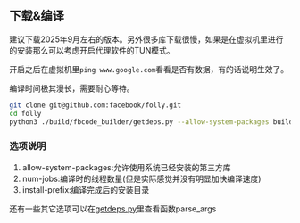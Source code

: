 ## 下载&编译
建议下载2025年9月左右的版本。另外很多库下载很慢，如果是在虚拟机里进行的安装那么可以考虑开启代理软件的TUN模式。

开启之后在虚拟机里`ping www.google.com`看看是否有数据，有的话说明生效了。

编译时间极其漫长，需要耐心等待。

```bash
git clone git@github.com:facebook/folly.git
cd folly
python3 ./build/fbcode_builder/getdeps.py --allow-system-packages build --num-jobs 8 --install-prefix /usr/local
```
### 选项说明
1. allow-system-packages:允许使用系统已经安装的第三方库
2. num-jobs:编译时的线程数量(但是实际感觉并没有明显加快编译速度)
3. install-prefix:编译完成后的安装目录

还有一些其它选项可以在[getdeps.py](https://github.com/facebook/folly/blob/main/build/fbcode_builder/getdeps.py)里查看函数parse_args

